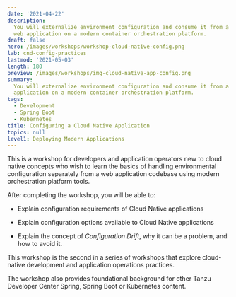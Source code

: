 ```yaml
---
date: '2021-04-22'
description:
  You will externalize environment configuration and consume it from a
  web application on a modern container orchestration platform.
draft: false
hero: /images/workshops/workshop-cloud-native-config.png
lab: cnd-config-practices
lastmod: '2021-05-03'
length: 180
preview: /images/workshops/img-cloud-native-app-config.png
summary:
  You will externalize environment configuration and consume it from a web
  application on a modern container orchestration platform.
tags:
  - Development
  - Spring Boot
  - Kubernetes
title: Configuring a Cloud Native Application
topics: null
level1: Deploying Modern Applications
---
```


This is a workshop for developers and application operators
new to cloud native concepts who wish to learn the basics of
handling environmental configuration separately from a web application
codebase using modern orchestration platform tools.

After completing the workshop, you will be able to:

- Explain configuration requirements of Cloud Native applications

- Explain configuration options available to Cloud Native applications

- Explain the concept of _Configuration Drift_,
  why it can be a problem,
  and how to avoid it.

This workshop is the second in a series of workshops that explore
cloud-native development and application operations practices.

The workshop also provides foundational background for other Tanzu
Developer Center Spring, Spring Boot or Kubernetes content.
